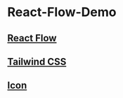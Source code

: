 # React-Flow-Demo

## [React Flow](https://reactflow.dev/)

## [Tailwind CSS](https://tailwindcss.com/docs/installation/using-vite)

## [Icon](https://at.alicdn.com/t/c/font_4901067_bpjpu0gcez4.js)
